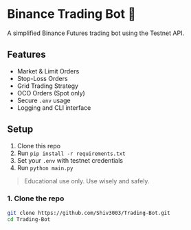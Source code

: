 # Binance Trading Bot 🤖

A simplified Binance Futures trading bot using the Testnet API.

## Features
- Market & Limit Orders
- Stop-Loss Orders
- Grid Trading Strategy
- OCO Orders (Spot only)
- Secure `.env` usage
- Logging and CLI interface

## Setup
1. Clone this repo
2. Run `pip install -r requirements.txt`
3. Set your `.env` with testnet credentials
4. Run `python main.py`

> Educational use only. Use wisely and safely.

### 1. Clone the repo
```bash
git clone https://github.com/Shiv3003/Trading-Bot.git
cd Trading-Bot
